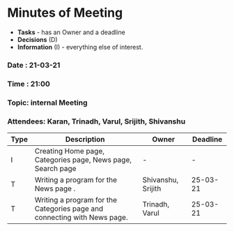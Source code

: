 # Minutes of Meeting

* **Tasks** - has an Owner and a deadline
* **Decisions** (D)
* **Information** (I) - everything else of interest.
 
### Date : 21-03-21
### Time : 21:00
### Topic: internal Meeting
### Attendees: Karan, Trinadh, Varul, Srijith, Shivanshu

Type | Description | Owner | Deadline
---- | ---- | ---- | ----
I | Creating Home page, Categories page, News page, Search page| - | -
T | Writing a program for the News page .| Shivanshu, Srijith | 25-03-21
T | Writing a program for the Categories page and connecting with News page.| Trinadh, Varul | 25-03-21

